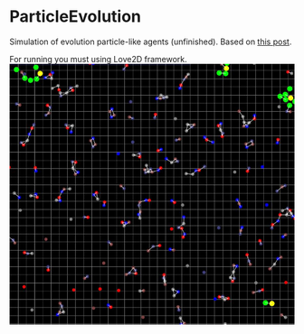 # ParticleEvolution
Simulation of evolution particle-like agents (unfinished).
Based on [this post](https://habr.com/ru/post/442128/).

For running you must using Love2D framework.
![](https://github.com/Manmellon/ParticleEvolution/blob/master/screenshot.jpg)
